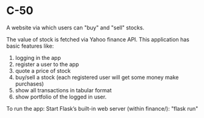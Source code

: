 # C-50
A website via which users can "buy" and "sell" stocks.

The value of stock is fetched via Yahoo finance API. This application has basic features like:
1. logging in the app
2. register a user to the app
3. quote a price of stock
4. buy/sell a stock (each registered user will get some money make purchases)
5. show all transactions in tabular format
6. show portfolio of the logged in user.

To run the app:
Start Flask’s built-in web server (within finance/): "flask run"
